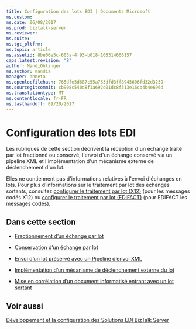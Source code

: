 ```yaml
---
title: Configuration des lots EDI | Documents Microsoft
ms.custom: 
ms.date: 06/08/2017
ms.prod: biztalk-server
ms.reviewer: 
ms.suite: 
ms.tgt_pltfrm: 
ms.topic: article
ms.assetid: 8be06e5c-603a-4f93-b018-105314666157
caps.latest.revision: "8"
author: MandiOhlinger
ms.author: mandia
manager: anneta
ms.openlocfilehash: 765dfe5d687c55a763dfd3ff8945606fd32d3239
ms.sourcegitcommit: cb908c540d8f1a692d01dc8f313e16cb4b4e696d
ms.translationtype: MT
ms.contentlocale: fr-FR
ms.lasthandoff: 09/20/2017
---
```

# <a name="configuring-edi-batches"></a>Configuration des lots EDI
Les rubriques de cette section décrivent la réception d'un échange traité par lot fractionné ou conservé, l'envoi d'un échange conservé via un pipeline XML et l'implémentation d'un mécanisme externe de déclenchement d'un lot.  
  
 Elles ne contiennent pas d'informations relatives à l'envoi d'échanges en lots. Pour plus d’informations sur le traitement par lot des échanges sortants, consultez [configurer le traitement par lot (X12)](../core/configuring-batching-x12.md) (pour les messages codés X12) ou [configurer le traitement par lot (EDIFACT)](../core/configuring-batching-edifact.md) (pour EDIFACT les messages codés).  
  
## <a name="in-this-section"></a>Dans cette section  
  
-   [Fractionnement d’un échange par lot](../core/splitting-a-batched-interchange.md)  
  
-   [Conservation d’un échange par lot](../core/preserving-a-batched-interchange.md)  
  
-   [Envoi d’un lot préservé avec un Pipeline d’envoi XML](../core/sending-a-preserved-batch-with-an-xml-send-pipeline.md)  
  
-   [Implémentation d’un mécanisme de déclenchement externe du lot](../core/implementing-an-external-batch-release-mechanism.md)  
  
-   [Mise en corrélation d’un document informatisé entrant avec un lot sortant](../core/correlating-an-incoming-transaction-set-with-an-outgoing-batch.md)  
  
## <a name="see-also"></a>Voir aussi  
 [Développement et la configuration des Solutions EDI BizTalk Server](../core/developing-and-configuring-biztalk-server-edi-solutions.md)